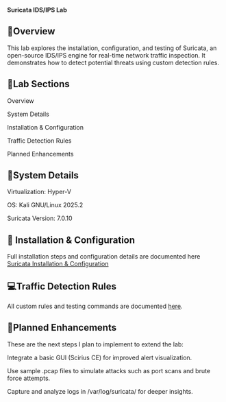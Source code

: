 **Suricata IDS/IPS Lab**

## 🎯Overview
This lab explores the installation, configuration, and testing of Suricata, an open-source IDS/IPS engine for real-time network traffic inspection. It demonstrates how to detect potential threats using custom detection rules.

## 📌Lab Sections

Overview

System Details

Installation & Configuration

Traffic Detection Rules

Planned Enhancements


## 🔌System Details

Virtualization: Hyper-V

OS: Kali GNU/Linux 2025.2

Suricata Version: 7.0.10

## 🧰 Installation & Configuration

Full installation steps and configuration details are documented here [Suricata Installation & Configuration](suricata_install_config.md#suricata-installation--configuration)



## 💻Traffic Detection Rules

All custom rules and testing commands are documented [here](traffic_detection.md).


## 🔭Planned Enhancements

These are the next steps I plan to implement to extend the lab:

Integrate a basic GUI (Scirius CE) for improved alert visualization.

Use sample .pcap files to simulate attacks such as port scans and brute force attempts.

Capture and analyze logs in /var/log/suricata/ for deeper insights.
